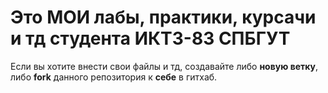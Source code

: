 # Это **МОИ** лабы, практики, курсачи и тд студента ИКТЗ-83 СПБГУТ
Если вы хотите внести свои файлы и тд, создавайте либо **новую ветку**, либо **fork** данного репозитория к **себе** в гитхаб.
